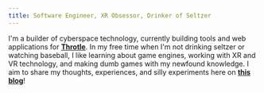 ```yaml
---
title: Software Engineer, XR Obsessor, Drinker of Seltzer
---
```


I'm a builder of cyberspace technology, currently building tools and web applications for **[Throtle](https://throtle.io/)**. In my free time when I'm not drinking seltzer or watching baseball, I like learning about game engines, working with XR and VR technology, and making dumb games with my newfound knowledge. I aim to share my thoughts, experiences, and silly experiments here on **[this blog](/posts)**!

